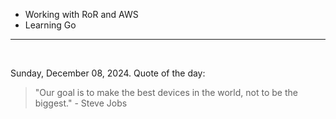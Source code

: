 - Working with RoR and AWS
- Learning Go

---

<br>

<!-- quote_marker -->
Sunday, December 08, 2024. Quote of the day:

> "Our goal is to make the best devices in the world, not to be the biggest." - Steve Jobs
